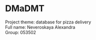 # DMaDMT
Project theme: database for pizza delivery  
Full name: Neveroskaya Alexandra  
Group: 053502
